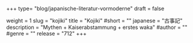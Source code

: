 +++
type= "blog/japanische-literatur-vormoderne"
draft = false

weight = 1
slug = "kojiki"
title = "Kojiki"
#short = ""
japanese = "古事記"
description = "Mythen + Kaiserabstammung + erstes waka"
#author = ""
#genre = ""
release = "712"
+++


